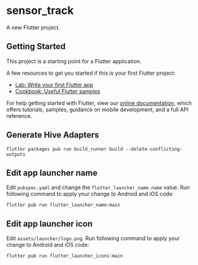 # sensor_track

A new Flutter project.

## Getting Started

This project is a starting point for a Flutter application.

A few resources to get you started if this is your first Flutter project:

- [Lab: Write your first Flutter app](https://flutter.dev/docs/get-started/codelab)
- [Cookbook: Useful Flutter samples](https://flutter.dev/docs/cookbook)

For help getting started with Flutter, view our
[online documentation](https://flutter.dev/docs), which offers tutorials,
samples, guidance on mobile development, and a full API reference.

## Generate Hive Adapters

```
flutter packages pub run build_runner build --delete-conflicting-outputs
```

## Edit app launcher name
  
Edit `pubspec.yaml` and change the `flutter_launcher_name.name` value. Run following command to apply your change to
Android and iOS code:
  
```
flutter pub run flutter_launcher_name:main
```
  
## Edit app launcher icon
 
Edit `assets/launcher/logo.png`. Run following command to apply your change to Android and iOS code: 

```
flutter pub run flutter_launcher_icons:main
```

